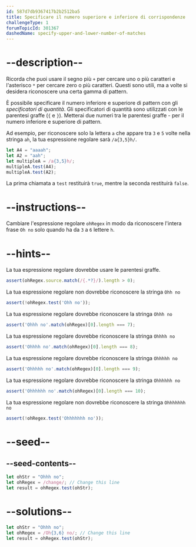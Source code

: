 ```yaml
---
id: 587d7db9367417b2b2512ba5
title: Specificare il numero superiore e inferiore di corrispondenze
challengeType: 1
forumTopicId: 301367
dashedName: specify-upper-and-lower-number-of-matches
---
```


# --description--

Ricorda che puoi usare il segno più `+` per cercare uno o più caratteri e l'asterisco `*` per cercare zero o più caratteri. Questi sono utili, ma a volte si desidera riconoscere una certa gamma di pattern.

È possibile specificare il numero inferiore e superiore di pattern con gli <dfn>specificatori di quantità</dfn>. Gli specificatori di quantità sono utilizzati con le parentesi graffe (`{` e `}`). Metterai due numeri tra le parentesi graffe - per il numero inferiore e superiore di pattern.

Ad esempio, per riconoscere solo la lettera `a` che appare tra `3` e `5` volte nella stringa `ah`, la tua espressione regolare sarà `/a{3,5}h/`.

```js
let A4 = "aaaah";
let A2 = "aah";
let multipleA = /a{3,5}h/;
multipleA.test(A4);
multipleA.test(A2);
```

La prima chiamata a `test` restituirà `true`, mentre la seconda restituirà `false`.

# --instructions--

Cambiare l'espressione regolare `ohRegex` in modo da riconoscere l'intera frase `Oh no` solo quando ha da `3` a `6` lettere `h`.

# --hints--

La tua espressione regolare dovrebbe usare le parentesi graffe.

```js
assert(ohRegex.source.match(/{.*?}/).length > 0);
```

La tua espressione regolare non dovrebbe riconoscere la stringa `Ohh no`

```js
assert(!ohRegex.test('Ohh no'));
```

La tua espressione regolare dovrebbe riconoscere la stringa `Ohhh no`

```js
assert('Ohhh no'.match(ohRegex)[0].length === 7);
```

La tua espressione regolare dovrebbe riconoscere la stringa `Ohhhh no`

```js
assert('Ohhhh no'.match(ohRegex)[0].length === 8);
```

La tua espressione regolare dovrebbe riconoscere la stringa `Ohhhhh no`

```js
assert('Ohhhhh no'.match(ohRegex)[0].length === 9);
```

La tua espressione regolare dovrebbe riconoscere la stringa `Ohhhhhh no`

```js
assert('Ohhhhhh no'.match(ohRegex)[0].length === 10);
```

La tua espressione regolare non dovrebbe riconoscere la stringa `Ohhhhhhh no`

```js
assert(!ohRegex.test('Ohhhhhhh no'));
```

# --seed--

## --seed-contents--

```js
let ohStr = "Ohhh no";
let ohRegex = /change/; // Change this line
let result = ohRegex.test(ohStr);
```

# --solutions--

```js
let ohStr = "Ohhh no";
let ohRegex = /Oh{3,6} no/; // Change this line
let result = ohRegex.test(ohStr);
```
